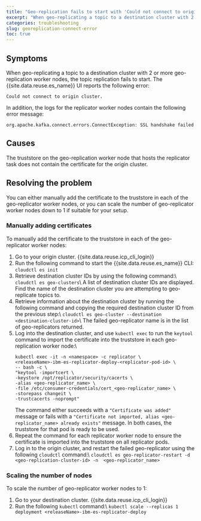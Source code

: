 ```yaml
---
title: "Geo-replication fails to start with 'Could not connect to origin cluster' error"
excerpt: "When geo-replicating a topic to a destination cluster with 2 or more geo-replication worker nodes, the topic replication fails to start."
categories: troubleshooting
slug: georeplication-connect-error
toc: true
---
```


## Symptoms
When geo-replicating a topic to a destination cluster with 2 or more geo-replication worker nodes, the topic replication fails to start. The {{site.data.reuse.es_name}} UI reports the following error:

```
Could not connect to origin cluster.
```

In addition, the logs for the replicator worker nodes contain the following error message:

```
org.apache.kafka.connect.errors.ConnectException: SSL handshake failed
```

## Causes
The truststore on the geo-replication worker node that hosts the replicator task does not contain the certificate for the origin cluster.

## Resolving the problem
You can either manually add the certificate to the truststore in each of the geo-replicator worker nodes, or you can scale the number of geo-replicator worker nodes down to 1 if suitable for your setup.

### Manually adding certificates

To manually add the certificate to the truststore in each of the geo-replicator worker nodes:

1. Go to your origin cluster. {{site.data.reuse.icp_cli_login}}
2. Run the following command to start the {{site.data.reuse.es_name}} CLI: `cloudctl es init`
3. Retrieve destination cluster IDs by using the following command:\\
   `cloudctl es geo-clusters`\\
   A list of destination cluster IDs are displayed. Find the name of the destination cluster you are attempting to geo-replicate topics to.
4. Retrieve information about the destination cluster by running the following command and copying the required destination cluster ID from the previous step:\\
   `cloudctl es geo-cluster --destination <destination-cluster-id>`\\
   The failed geo-replicator name is in the list of geo-replicators returned.
5. Log into the destination cluster, and use `kubectl exec` to run the `keytool` command to import the certificate into the truststore in each geo-replication worker node:\\
   ```
   kubectl exec -it -n <namespace> -c replicator \
   <releaseName>-ibm-es-replicator-deploy-<replicator-pod-id> \
   -- bash -c \
   "keytool -importcert \
   -keystore /opt/replicator/security/cacerts \
   -alias <geo-replicator_name> \
   -file /etc/consumer-credentials/cert_<geo-replicator_name> \
   -storepass changeit \
   -trustcacerts -noprompt"
   ```
   The command either succeeds with a `"Certificate was added"` message or fails with a `"Certificate not imported, alias <geo-replicator_name> already exists"` message. In both cases, the truststore for that pod is ready to be used.
6. Repeat the command for each replicator worker node to ensure the certificate is imported into the truststore on all replicator pods.
7. Log in to the origin cluster, and restart the failed geo-replicator using the following `cloudctl` command:\\
   `cloudctl es geo-replicator-restart -d <geo-replication-cluster-id> -n  <geo-replicator_name>`

### Scaling the number of nodes

To scale the number of geo-replicator worker nodes to 1:

1. Go to your destination cluster. {{site.data.reuse.icp_cli_login}}
2. Run the following `kubectl` command:\\
   `kubectl scale --replicas 1 deployment <releaseName>-ibm-es-replicator-deploy`

